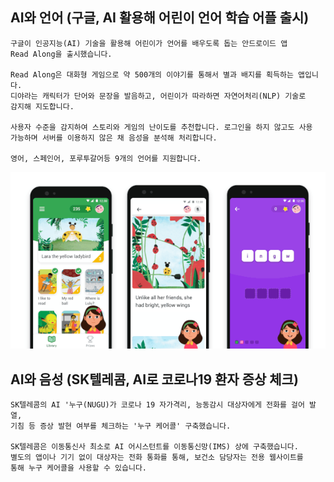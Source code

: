 ## AI와 언어 (구글, AI 활용해 어린이 언어 학습 어플 출시)
    구글이 인공지능(AI) 기술을 활용해 어린이가 언어를 배우도록 돕는 안드로이드 앱
    Read Along을 출시했습니다.
    
    Read Along은 대화형 게임으로 약 500개의 이야기를 통해서 별과 배지를 획득하는 앱입니다.
    디야라는 캐릭터가 단어와 문장을 발음하고, 어린이가 따라하면 자연어처리(NLP) 기술로
    감지해 지도합니다.
    
    사용자 수준을 감지하여 스토리와 게임의 난이도를 추천합니다. 로그인을 하지 않고도 사용 
    가능하며 서버를 이용하지 않은 채 음성을 분석해 처리합니다.
    
    영어, 스페인어, 포루투갈어등 9개의 언어를 지원합니다.
 ![Read_Along](img/Read_Along.gif)
## AI와 음성 (SK텔레콤, AI로 코로나19 환자 증상 체크)
    SK텔레콤의 AI '누구(NUGU)가 코로나 19 자가격리, 능동감시 대상자에게 전화를 걸어 발열, 
    기침 등 증상 발현 여부를 체크하는 '누구 케어콜' 구축했습니다.
    
    SK텔레콤은 이동통신사 최소로 AI 어시스턴트를 이동통신망(IMS) 상에 구축했습니다. 
    별도의 앱이나 기기 없이 대상자는 전화 통화를 통해, 보건소 담당자는 전용 웹사이트를
    통해 누구 케어콜을 사용할 수 있습니다.
    
    
